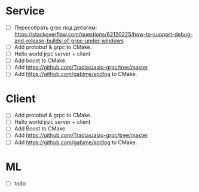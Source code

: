# Service
- [ ] Пересобрать grpc под дебагом: https://stackoverflow.com/questions/62120225/how-to-support-debug-and-release-builds-of-grpc-under-windows
- [ ] Add protobuf & grpc to CMake.
- [ ] Hello world jrpc server + client
- [ ] Add boost to CMake.
- [ ] Add https://github.com/Tradias/asio-grpc/tree/master 
- [ ] Add https://github.com/gabime/spdlog to CMake.

# Client
- [ ] Add protobuf & grpc to CMake.
- [ ] Hello world jrpc server + client
- [ ] Add Boost to CMake.
- [ ] Add https://github.com/Tradias/asio-grpc/tree/master 
- [ ] Add https://github.com/gabime/spdlog to CMake.

# ML
- [ ] todo
